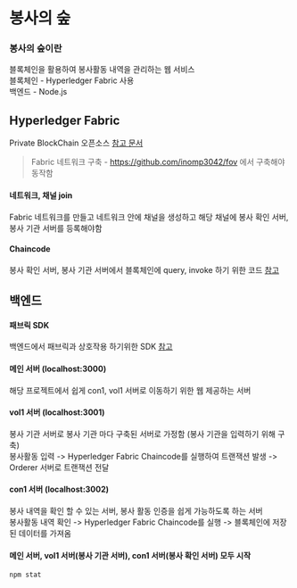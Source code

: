 # 봉사의 숲

### 봉사의 숲이란
블록체인을 활용하여 봉사활동 내역을 관리하는 웹 서비스  
블록체인 - Hyperledger Fabric 사용  
백엔드 - Node.js  

## Hyperledger Fabric
Private BlockChain 오픈소스 [참고 문서](https://hyperledger-fabric.readthedocs.io/en/release-2.2/)  
> Fabric 네트워크 구축 - https://github.com/inomp3042/fov 에서 구축해야 동작함

#### 네트워크, 채널 join
Fabric 네트워크를 만들고 네트워크 안에 채널을 생성하고 해당 채널에 봉사 확인 서버, 봉사 기관 서버를 등록해야함 

#### Chaincode
봉사 확인 서버, 봉사 기관 서버에서 블록체인에 query, invoke 하기 위한 코드 [참고](https://hyperledger.github.io/fabric-chaincode-node/release-2.2/api/)

## 백엔드
#### 패브릭 SDK
백엔드에서 패브릭과 상호작용 하기위한 SDK [참고](https://hyperledger.github.io/fabric-sdk-node/release-2.2/module-fabric-network.html)

#### 메인 서버 (localhost:3000)
해당 프로젝트에서 쉽게 con1, vol1 서버로 이동하기 위한 웹 제공하는 서버  

#### vol1 서버 (localhost:3001)
봉사 기관 서버로 봉사 기관 마다 구축된 서버로 가정함 (봉사 기관을 입력하기 위해 구축)  
봉사활동 입력 -> Hyperledger Fabric Chaincode를 실행하여 트랜잭션 발생 -> Orderer 서버로 트랜잭션 전달  

#### con1 서버 (localhost:3002)
봉사 내역을 확인 할 수 있는 서버, 봉사 활동 인증을 쉽게 가능하도록 하는 서버  
봉사활동 내역 확인 -> Hyperledger Fabric Chaincode를 실행 -> 블록체인에 저장된 데이터를 가져옴  

#### 메인 서버, vol1 서버(봉사 기관 서버), con1 서버(봉사 확인 서버) 모두 시작
```
npm stat
```

